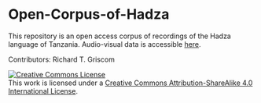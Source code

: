 # Open-Corpus-of-Hadza
This repository is an open access corpus of recordings of the Hadza language of Tanzania. Audio-visual data is accessible <a rel="license" href="https://www.dropbox.com/sh/v3ychlm7wkmi08f/AAAGHZ1Po09gy16-GfHAfPgqa?dl=0">here</a>.

Contributors: Richard T. Griscom

<a rel="license" href="http://creativecommons.org/licenses/by-sa/4.0/"><img alt="Creative Commons License" style="border-width:0" src="https://i.creativecommons.org/l/by-sa/4.0/88x31.png" /></a><br />This work is licensed under a <a rel="license" href="http://creativecommons.org/licenses/by-sa/4.0/">Creative Commons Attribution-ShareAlike 4.0 International License</a>.
